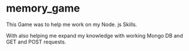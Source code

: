 # memory_game
This Game was to help me work on my Node. js Skills.  

With also helping me expand my knowledge with working Mongo DB and GET and POST requests.
